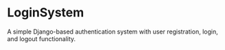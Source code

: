 # LoginSystem
A simple Django-based authentication system with user registration, login, and logout functionality.
